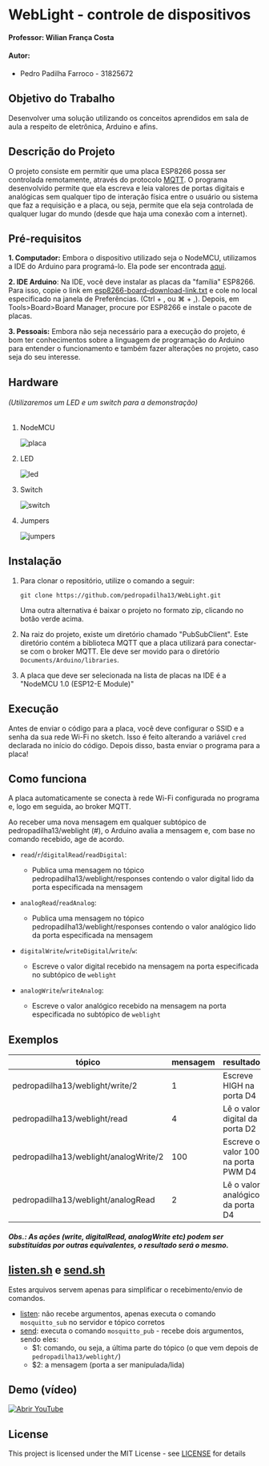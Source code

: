 # WebLight - controle de dispositivos

#### Professor: Wilian França Costa

#### Autor:
- Pedro Padilha Farroco - 31825672

## Objetivo do Trabalho

Desenvolver uma solução utilizando os conceitos aprendidos em sala de aula a respeito de eletrônica, Arduino e afins.

## Descrição do Projeto

O projeto consiste em permitir que uma placa ESP8266 possa ser controlada remotamente, através do protocolo [MQTT](https://en.wikipedia.org/wiki/MQTT). O programa desenvolvido permite que ela escreva e leia valores de portas digitais e analógicas sem qualquer tipo de interação física entre o usuário ou sistema que faz a requisição e a placa, ou seja, permite que ela seja controlada de qualquer lugar do mundo (desde que haja uma conexão com a internet).

## Pré-requisitos

**1. Computador:** Embora o dispositivo utilizado seja o NodeMCU, utilizamos a IDE do Arduino para programá-lo. Ela pode ser encontrada [aqui](https://www.arduino.cc/en/Main/Software).

**2. IDE Arduino**: Na IDE, você deve instalar as placas da "família" ESP8266. Para isso, copie o link em [esp8266-board-download-link.txt](esp8266-board-download-link.txt) e cole no local especificado na janela de Preferências. (Ctrl + , ou ⌘ + ,). Depois, em Tools>Board>Board Manager, procure por ESP8266 e instale o pacote de placas.

**3. Pessoais:** Embora não seja necessário para a execução do projeto, é bom ter conhecimentos sobre a linguagem de programação do Arduino para entender o funcionamento e também fazer alterações no projeto, caso seja do seu interesse.

## Hardware
###### (Utilizaremos um LED e um switch para a demonstração)

1. NodeMCU

    ![placa](images/nodemcu.jpg)

2. LED

    ![led](images/led.jpg)

3. Switch

    ![switch](images/switch.jpeg)

4. Jumpers

    ![jumpers](images/jumpers.jpg)

## Instalação

1. Para clonar o repositório, utilize o comando a seguir:

    ```
    git clone https://github.com/pedropadilha13/WebLight.git
    ```

	Uma outra alternativa é baixar o projeto no formato zip, clicando no botão verde acima.

2. Na raiz do projeto, existe um diretório chamado "PubSubClient". Este diretório contém a biblioteca MQTT que a placa utilizará para conectar-se com o broker MQTT. Ele deve ser movido para o diretório ```Documents/Arduino/libraries```.

3. A placa que deve ser selecionada na lista de placas na IDE é a "NodeMCU 1.0 (ESP12-E Module)"

## Execução

Antes de enviar o código para a placa, você deve configurar o SSID e a senha da sua rede Wi-Fi no sketch. Isso é feito alterando a variável ```cred``` declarada no início do código. Depois disso, basta enviar o programa para a placa!

## Como funciona

A placa automaticamente se conecta à rede Wi-Fi configurada no programa e, logo em seguida, ao broker MQTT.

Ao receber uma nova mensagem em qualquer subtópico de pedropadilha13/weblight (#), o Arduino avalia a mensagem e, com base no comando recebido, age de acordo.

- `read`/`r`/`digitalRead`/`readDigital`:
	- Publica uma mensagem no tópico pedropadilha13/weblight/responses contendo o valor digital lido da porta especificada na mensagem
- `analogRead`/`readAnalog`:

	 - Publica uma mensagem no tópico pedropadilha13/weblight/responses contendo o valor analógico lido da porta especificada na mensagem
- `digitalWrite`/`writeDigital`/`write`/`w`:
	- Escreve o valor digital recebido na mensagem na porta especificada no subtópico de ```weblight```
- `analogWrite`/`writeAnalog`:
	- Escreve o valor analógico recebido na mensagem na porta especificada no subtópico de ```weblight```

## Exemplos

| tópico                                | mensagem | resultado                           |
|---------------------------------------|----------|-------------------------------------|
| pedropadilha13/weblight/write/2       | 1        | Escreve HIGH na porta D4            |
| pedropadilha13/weblight/read          | 4        | Lê o valor digital da porta D2      |
| pedropadilha13/weblight/analogWrite/2 | 100      | Escreve o valor 100 na porta PWM D4 |
| pedropadilha13/weblight/analogRead    | 2        | Lê o valor analógico da porta D4    |

##### Obs.: As ações (write, digitalRead, analogWrite etc) podem ser substituídas por outras equivalentes, o resultado será o mesmo.

## [listen.sh](listen.sh) e [send.sh](send.sh)

Estes arquivos servem apenas para simplificar o recebimento/envio de comandos.
- [listen](listen.sh): não recebe argumentos, apenas executa o comando `mosquitto_sub` no servidor e tópico corretos
- [send](send.sh): executa o comando `mosquitto_pub` - recebe dois argumentos, sendo eles:
    - $1: comando, ou seja, a última parte do tópico (o que vem depois de `pedropadilha13/weblight/`)
    - $2: a mensagem (porta a ser manipulada/lida)

## Demo (vídeo)

[![Abrir YouTube](images/video.jpg)](https://youtube.com/pedropadilha13/)

## License

This project is licensed under the MIT License - see [LICENSE](LICENSE) for details
